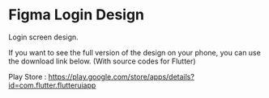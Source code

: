 # Figma Login Design

Login screen design.

If you want to see the full version of the design on your phone, you can use the download link below. (With source codes for Flutter)

Play Store : https://play.google.com/store/apps/details?id=com.flutter.flutteruiapp
